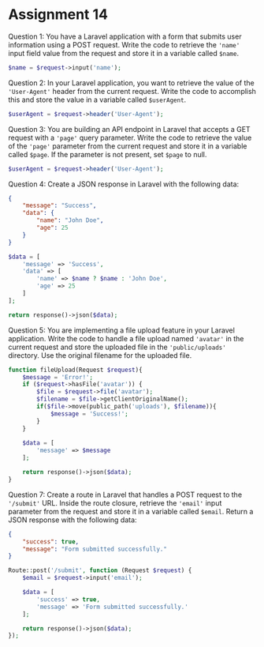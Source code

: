 
# Assignment 14
Question 1:
You have a Laravel application with a form that submits user information using a POST request. Write the code to retrieve the ```'name'``` input field value from the request and store it in a variable called ```$name```.
```php
$name = $request->input('name');
```

Question 2:
In your Laravel application, you want to retrieve the value of the ```'User-Agent'``` header from the current request. Write the code to accomplish this and store the value in a variable called ```$userAgent```.

```php
$userAgent = $request->header('User-Agent');
```

Question 3:
You are building an API endpoint in Laravel that accepts a GET request with a ```'page'``` query parameter. Write the code to retrieve the value of the ```'page'``` parameter from the current request and store it in a variable called ```$page```. If the parameter is not present, set ```$page``` to null.

```php
$userAgent = $request->header('User-Agent');
```

Question 4:
Create a JSON response in Laravel with the following data:
```json
{
    "message": "Success",
    "data": {
        "name": "John Doe",
        "age": 25
    }
}
```

```php
$data = [
    'message' => 'Success',
    'data' => [
        'name' => $name ? $name : 'John Doe',
        'age' => 25
    ]
]; 

return response()->json($data);
```
Question 5:
You are implementing a file upload feature in your Laravel application. Write the code to handle a file upload named ```'avatar'``` in the current request and store the uploaded file in the ```'public/uploads'``` directory. Use the original filename for the uploaded file.

```php
function fileUpload(Request $request){
    $message = 'Error!';
    if ($request->hasFile('avatar')) {
        $file = $request->file('avatar');
        $filename = $file->getClientOriginalName();
        if($file->move(public_path('uploads'), $filename)){
            $message = 'Success!';
        }
    }
    
    $data = [
        'message' => $message
    ];

    return response()->json($data);
}
```

Question 7:
Create a route in Laravel that handles a POST request to the ```'/submit'``` URL. Inside the route closure, retrieve the ```'email'``` input parameter from the request and store it in a variable called ```$email```. Return a JSON response with the following data:
```json
{
    "success": true,
    "message": "Form submitted successfully."
}
```
```php
Route::post('/submit', function (Request $request) {
    $email = $request->input('email');

    $data = [
        'success' => true,
        'message' => 'Form submitted successfully.'
    ];

    return response()->json($data);
});
```